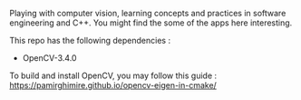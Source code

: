 Playing with computer vision, learning concepts and practices in software engineering and C++.
You might find the some of the apps here interesting. 

This repo has the following dependencies : 
- OpenCV-3.4.0

To build and install OpenCV, you may follow this guide : 
https://pamirghimire.github.io/opencv-eigen-in-cmake/
